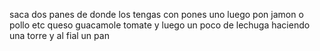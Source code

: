 saca dos panes de donde los tengas con pones uno luego pon jamon o pollo etc queso guacamole tomate y luego un poco de lechuga haciendo una torre y al fial un pan 